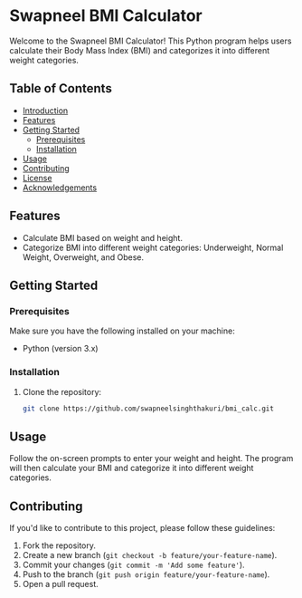 # Swapneel BMI Calculator

Welcome to the Swapneel BMI Calculator! This Python program helps users calculate their Body Mass Index (BMI) and categorizes it into different weight categories.

## Table of Contents

- [Introduction](#swapneel-bmi-calculator)
- [Features](#features)
- [Getting Started](#getting-started)
  - [Prerequisites](#prerequisites)
  - [Installation](#installation)
- [Usage](#usage)
- [Contributing](#contributing)
- [License](#license)
- [Acknowledgements](#acknowledgements)

## Features

- Calculate BMI based on weight and height.
- Categorize BMI into different weight categories: Underweight, Normal Weight, Overweight, and Obese.

## Getting Started

### Prerequisites

Make sure you have the following installed on your machine:

- Python (version 3.x)

### Installation

1. Clone the repository:

    ```bash
    git clone https://github.com/swapneelsinghthakuri/bmi_calc.git
    ```

## Usage

Follow the on-screen prompts to enter your weight and height. The program will then calculate your BMI and categorize it into different weight categories.

## Contributing

If you'd like to contribute to this project, please follow these guidelines:

1. Fork the repository.
2. Create a new branch (`git checkout -b feature/your-feature-name`).
3. Commit your changes (`git commit -m 'Add some feature'`).
4. Push to the branch (`git push origin feature/your-feature-name`).
5. Open a pull request.

